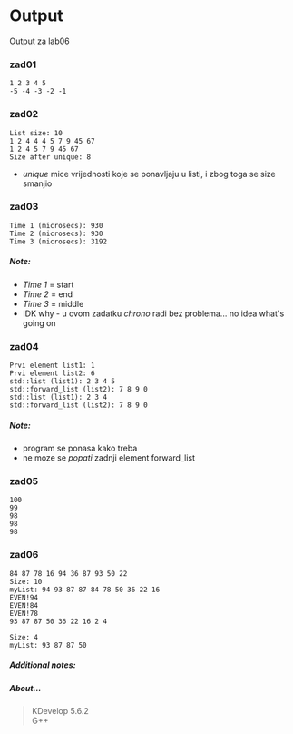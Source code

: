 # Output
Output za lab06
### zad01
```
1 2 3 4 5
-5 -4 -3 -2 -1
```
### zad02
```
List size: 10
1 2 4 4 4 5 7 9 45 67
1 2 4 5 7 9 45 67
Size after unique: 8
```
- *unique* mice vrijednosti koje se ponavljaju u listi, i zbog toga se size smanjio
### zad03
```
Time 1 (microsecs): 930
Time 2 (microsecs): 930
Time 3 (microsecs): 3192
```
##### Note:
- *Time 1* = start
- *Time 2* = end
- *Time 3* = middle
- IDK why - u ovom zadatku *chrono* radi bez problema... no idea what's going on
### zad04
```
Prvi element list1: 1
Prvi element list2: 6
std::list (list1): 2 3 4 5
std::forward_list (list2): 7 8 9 0
std::list (list1): 2 3 4
std::forward_list (list2): 7 8 9 0
```
##### Note:
- program se ponasa kako treba
- ne moze se *popati* zadnji element forward_list
### zad05
```
100
99
98
98
98
```
### zad06
```
84 87 78 16 94 36 87 93 50 22
Size: 10
myList: 94 93 87 87 84 78 50 36 22 16
EVEN!94
EVEN!84
EVEN!78
93 87 87 50 36 22 16 2 4

Size: 4
myList: 93 87 87 50
```
##### Additional notes:
##### About...
> KDevelop 5.6.2\
> G++
